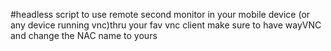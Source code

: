 #headless
script to use remote second monitor in your mobile device (or any device running vnc)thru your fav vnc client 
make sure to have wayVNC and change the NAC name to yours 
